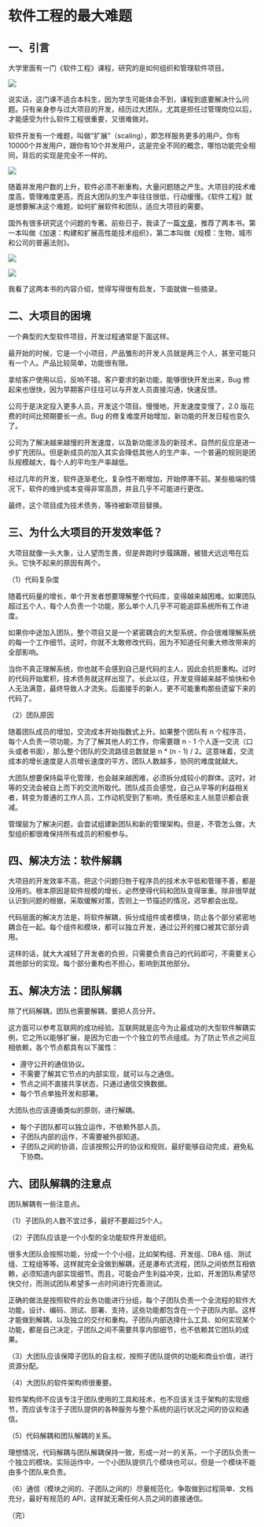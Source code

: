 # 软件工程的最大难题

## 一、引言

大学里面有一门《软件工程》课程，研究的是如何组织和管理软件项目。

![](https://cdn.beekka.com/blogimg/asset/202105/bg2021050803.jpg)

说实话，这门课不适合本科生，因为学生可能体会不到，课程到底要解决什么问题。只有亲身参与过大项目的开发，经历过大团队，尤其是担任过管理岗位以后，才能感受为什么软件工程很重要，又很难做对。

软件开发有一个难题，叫做“扩展”（scaling），即怎样服务更多的用户。你有10000个并发用户，跟你有10个并发用户，这是完全不同的概念，哪怕功能完全相同，背后的实现是完全不一样的。

![](https://cdn.beekka.com/blogimg/asset/202105/bg2021050804.jpg)

随着并发用户数的上升，软件必须不断重构，大量问题随之产生。大项目的技术难度高，管理难度更高，而且大团队的生产率往往很低，行动缓慢。《软件工程》就是想要解决这个难题，如何扩展软件和团队，适应大项目的需要。

国外有很多研究这个问题的专著。前些日子，我读了一篇[文章](https://mikehadlow.blogspot.com/2018/11/decoupling-architecture-and-teams.html)，推荐了两本书。第一本叫做《加速：构建和扩展高性能技术组织》，第二本叫做《规模：生物，城市和公司的普遍法则》。

![](https://cdn.beekka.com/blogimg/asset/202105/bg2021050801.jpg)

![](https://cdn.beekka.com/blogimg/asset/202105/bg2021050802.jpg)

我看了这两本书的内容介绍，觉得写得很有启发，下面就做一些摘录。

## 二、大项目的困境

一个典型的大型软件项目，开发过程通常是下面这样。

最开始的时候，它是一个小项目，产品雏形的开发人员就是两三个人，甚至可能只有一个人。产品比较简单，功能很有限。

拿给客户使用以后，反响不错。客户要求的新功能，能够很快开发出来，Bug 修起来也很快，因为早期客户往往可以与开发人员直接沟通，快速反馈。

公司于是决定投入更多人员，开发这个项目。慢慢地，开发速度变慢了，2.0 版花费的时间比预期要长一点。Bug 的修复难度开始增加，新功能的开发日程也变久了。

公司为了解决越来越慢的开发速度，以及新功能涉及的新技术，自然的反应是进一步扩充团队。但是新成员的加入其实会降低其他人的生产率，一个普遍的规则是团队规模越大，每个人的平均生产率越低。

经过几年的开发，软件逐渐老化，复杂性不断增加，开始停滞不前。某些极端的情况下，软件的维护成本变得非常高昂，并且几乎不可能进行更改。

最终，这个项目成为技术债务，等待被新项目替换。

## 三、为什么大项目的开发效率低？

大项目就像一头大象，让人望而生畏，但是奔跑时步履蹒跚，被猎犬远远甩在后头。它快不起来的原因有两个。

（1）代码复杂度

随着代码量的增长，单个开发者想要理解整个代码库，变得越来越困难。如果团队超过五个人，每个人负责一个功能，那么单个人几乎不可能追踪系统所有工作进度。

如果你中途加入团队，整个项目又是一个紧密耦合的大型系统，你会很难理解系统的每一个工作细节。这时，你就不太敢修改代码，因为不知道任何重大修改带来的全部影响。

当你不真正理解系统，你也就不会感到自己是代码的主人，因此会抗拒重构。过时的代码开始累积，技术债务就这样出现了。长此以往，开发变得越来越不愉快和令人无法满意，最终导致人才流失。后面接手的新人，更不可能重构那些遗留下来的代码了。

（2）团队原因

随着团队成员的增加，交流成本开始指数式上升。如果整个团队有 n 个程序员，每个人负责一项功能，为了了解其他人的工作，你需要跟 n - 1 个人逐一交流（口头或者书面），那么整个团队的交流路径总数就是 n * (n - 1) / 2。这意味着，交流成本的增长速度是人员增长速度的平方，团队人数越多，协同的难度就越大。

大团队想要保持扁平化管理，也会越来越困难，必须拆分成较小的群体。这时，对等的交流会被自上而下的交流所取代。团队成员会感觉，自己从平等的利益相关者，转变为普通的工作人员，工作动机受到了影响，责任感和主人翁意识都会衰减。

管理层为了解决问题，会尝试组建新团队和新的管理架构。但是，不管怎么做，大型组织都很难保持所有成员的积极参与。

## 四、解决方法：软件解耦

大项目的开发效率不高，把这个问题归咎于程序员的技术水平低和管理不善，都是没用的。根本原因是软件规模的增长，必然使得代码和团队变得笨重。除非很早就认识到问题的根据，采取缓解对策，否则上一节描述的情况，迟早都会出现。

代码层面的解决方法是，将软件解耦，拆分成组件或者模块，防止各个部分紧密地耦合在一起。每个组件和模块，都可以独立开发，通过公开的接口被其它部分调用。

这样的话，就大大减轻了开发者的负担，只需要负责自己的代码即可，不需要关心其他部分的实现。每个部分重构也不担心，影响到其他部分。

## 五、解决方法：团队解耦

除了代码解耦，团队也需要解耦，要把人员分开。

这方面可以参考互联网的成功经验。互联网就是迄今为止最成功的大型软件解耦实例，它之所以能够扩展，是因为它由一个个独立的节点组成。为了防止节点之间互相依赖，各个节点都具有以下属性：

- 遵守公开的通信协议。
- 不需要了解其它节点的内部实现，就可以与之通信。
- 节点之间不直接共享状态，只通过通信交换数据。
- 每个节点单独开发和部署。

大团队也应该遵循类似的原则，进行解耦。

- 每个子团队都可以独立运作，不依赖外部人员。
- 子团队内部的运作，不需要被外部知道。
- 子团队之间的协调，应该按照公开的协议和规则，最好能够自动完成，避免私下协商。

## 六、团队解耦的注意点

团队解耦有一些注意点。

（1）子团队的人数不宜过多，最好不要超过5个人。

（2）子团队应该是一个小型的全功能软件开发组织。

很多大团队会按照功能，分成一个个小组，比如架构组、开发组、DBA 组、测试组、工程组等等。这样就完全没做到解耦，还是瀑布式流程，团队之间依然互相依赖，必须知道内部实现细节。而且，可能会产生利益冲突，比如，开发团队希望尽快交付，而测试团队希望多一点时间进行完善测试。

正确的做法是按照软件的业务功能进行分组，每个子团队负责一个全流程的软件大功能，设计、编码、测试、部署、支持，这些功能都包含在一个子团队内部。这样才能做到解耦，以及独立的交付和重构。子团队内部选择什么工具、如何实现某个功能，都是自己决定，子团队之间不需要共享内部细节，也不依赖其它团队的成果。

（3）大团队应该保障子团队的自主权，按照子团队提供的功能和商业价值，进行资源分配。

（4）大团队的软件架构师很重要。

软件架构师不应该专注于团队使用的工具和技术，也不应该关注于架构的实现细节，而应该专注于子团队提供的各种服务与整个系统的运行状况之间的协议和通信。

（5）代码解耦和团队解耦的关系。

理想情况，代码解耦与团队解耦保持一致，形成一对一的关系，一个子团队负责一个独立的模块。实际运作中，一个小团队提供几个模块也可以，但是一个模块不能由多个团队来负责。

（6）通信（模块之间的、子团队之间的）尽量规范化，争取做到过程简单、文档充分，最好有规范的 API，这样就无需任何人员之间的直接通信。

（完）
